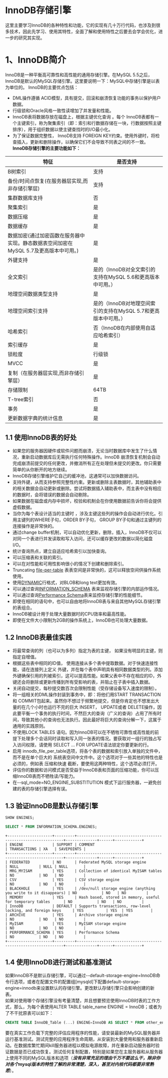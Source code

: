 # InnoDB存储引擎
这里主要学习InnoDB的各种特性和功能，它的实现有几十万行代码，也涉及到很多技术，因此先学习、使用其特性，全面了解和使用特性之后要去会学会优化，进一步的研究其实现。  

# 1、InnoDB简介
InnoDB是一种平衡高可靠性和高性能的通用存储引擎。在MySQL 5.5之后，InnoDB是默认的MySQL存储引擎。这里要说明一下：MySQL中存储引擎是以表为单位的。
InnoDB的主要优点包括：
 - DML操作遵循 ACID模型，具有提交，回滚和崩溃恢复功能的事务以保护用户数据。
 - 行级锁和Oracle风格一致性读增加了并发量和性能。
 - InnoDB表将数据存放在磁盘上，根据主键优化查询 。每个 InnoDB表都有一个主键索引，称为聚集索引（即：索引和行数据存储在一块，行数据按照主键排序），用于组织数据以使主键查找时的I/O最小化。
 - 为了保证数据完整性， InnoDB支持 FOREIGN KEY约束。使用外键时，将检查插入，更新和删除操作，以确保它们不会导致不同表之间的不一致。  
 **InnoDB存储引擎的主要功能如下：**  
     
 |特征|是否支持|  
 |-|-|  
 |B树索引|支持|  
 |备份/时间点恢复(在服务器层实现,而非存储引擎层)|支持|  
 |集群数据库支持|否|  
 |聚集索引|是|  
 |数据压缩|是|  
 |数据缓存|是|  
 |数据加密(通过加密函数在服务器中实现。静态数据表空间加密在MySQL 5.7及更高版本中可用。)|是|  
 |外键支持|是|  
 |全文索引|是的（InnoDB对全文索引的支持在MySQL 5.6和更高版本中可用。）|  
 |地理空间数据类型支持|是|  
 |地理空间索引支持|是的（InnoDB对地理空间索引的支持在MySQL 5.7和更高版本中可用。）|  
 |哈希索引|否（InnoDB在内部使用自适应哈希索引）|  
 |索引缓存|是|  
 |锁粒度|行级锁|  
 |MVCC|是|  
 |复制（在服务器层实现,而非存储引擎层）|是|  
 |存储限制|64TB|  
 |T-tree索引|否|  
 |事务|是|  
 |更新数据字典的统计信息|是|  
## 1.1 使用InnoDB表的好处
 - 如果您的服务器因硬件或软件问题而崩溃，无论当时数据库中发生了什么情况，重新启动数据库后无需执行任何特殊操作。InnoDB 崩溃恢复机制会自动完成崩溃前提交的任何更改，并撤消所有正在处理但未提交的更改。你只需要简单的从你断开的地方继续。
 - InnoDB存储引擎维护它自己的缓冲池，这通常可以加快数据访问。
 - 支持外键，从而支持参照完整性约束。更新或删除主表数据时，其他辅助表中的相关数据会自动更新或删除。尝试将数据插入辅助表中，而主表中没有相应的数据时，会将错误的数据会自动剔除。
 - 如果数据在磁盘或内存中损坏，校验和机制会在你使用数据前告诉你将会提供虚假数据。
 - 当你为每个表设计适当的主键时 ，涉及主键这些列的操作会自动进行优化。引用主键列的WHERE子句，ORDER BY子句， GROUP BY子句和通过主键列的连接操作是非常快的。
 - 通过change buffer机制，可以自动优化更新，删除，插入，InnoDB不仅可以对同一个表进行并发读取和写入访问，还可以缓存更改的数据以简化磁盘I/O。
 - 统计查询热点，建立自适应哈希索引以加快查询。
 - 可以压缩表和关联的索引。
 - 可以在对性能和可用性影响很小的情况下创建和删除索引。
 - Truncating [file-per-table](https://dev.mysql.com/doc/refman/8.0/en/glossary.html#glos_file_per_table) 表表空间是非常快的，这可以释放空间供操作系统使用。
 - 使用[DYNAMIC](https://dev.mysql.com/doc/refman/8.0/en/glossary.html#glos_dynamic_row_format)行格式，对BLOB和long text更加有效。
 - 可以通过查询[INFORMATION_SCHEMA](https://dev.mysql.com/doc/refman/8.0/en/glossary.html#glos_information_schema) 表来监视存储引擎的内部运作情况。
 - 可以通过查询[Performance Schema](https://dev.mysql.com/doc/refman/8.0/en/glossary.html#glos_performance_schema)表来监控存储引擎的性能细节。
 - 即使在相同的语句中，也可以自由地将InnoDB表与来自其他MySQL存储引擎的表组合。
 - InnoDB被设计用于处理大量数据时的CPU效率和最高性能。
 - 即使在文件大小限制为2GB的操作系统上，InnoDB也可处理大量数据。
## 1.2 InnoDB表最佳实践
 - 将最常查询的列（也可以为多列）指定为表的主键， 如果没有明显的主键，则指定自增值。
 - 根据这些表中相同的ID值， 使用连接从多个表中提取数据。对于快速连接性能，请在连接列上定义 外键，并在每个表中声明具有相同数据类型的列。添加外键确保引用的列被索引，这可以提高性能。如果父表中不存在相应的ID，外键还会将删除或更新传播到所有受影响的表，并阻止在子表中插入数据。
 - 关闭自动提交，每秒提交数百次会限制性能（受存储设备写入速度的限制）。
 - 将一组相关的DML操作封装到事务中，即：将他们用START TRANSACTION和 COMMIT包起来。虽然你不想过于频繁地提交，但是你肯定也不想发出大量的在几个小时也运行不完的巨大 INSERT， UPDATE或者 DELETE操作，因此要平衡一个事务的执行时间，不然巨大的查询（广义的查询）占用了所有时间，导致其他小的查询也无法执行。因此最好将巨大的查询分解一下，这属于通用的实践原则。 
 - 不使用LOCK TABLES 语句。因为InnoDB可以在不牺牲可靠性或高性能的前提下处理多个会话同时读取和写入同一张表的情况。要获取对一组行的独占写入访问权限，请使用 SELECT ... FOR UPDATE语法锁定你要更新的行。
 - 启用 innodb_file_per_table选项，将各个表的数据和索引放入单独的文件中，而不是在单个巨大的 系统表空间中文件中。这个选项对于一些其他的特性也是必须的，例如表 压缩和快速 截断，要使用这两种特性，这个选项必须打开。
 - 评估你的数据和访问模式是否受益于InnoDB表和页面的压缩功能，你可以压缩InnoDB表而不牺牲读/写能力。
 - 在--sql_mode=NO_ENGINE_SUBSTITUTION 模式下运行服务器，一避免创建的表的存储引擎选择有误。
 ## 1.3 验证InnoDB是默认存储引擎
 ```sql
SHOW ENGINES;
 ```
 ```sql
SELECT * FROM INFORMATION_SCHEMA.ENGINES;
 ```
 ```
+--------------------+---------+----------------------------------------------------------------+--------------+------+------------+
| ENGINE             | SUPPORT | COMMENT                                                        | TRANSACTIONS | XA   | SAVEPOINTS |
+--------------------+---------+----------------------------------------------------------------+--------------+------+------------+
| FEDERATED          | NO      | Federated MySQL storage engine                                 | NULL         | NULL | NULL       |
| MRG_MYISAM         | YES     | Collection of identical MyISAM tables                          | NO           | NO   | NO         |
| CSV                | YES     | CSV storage engine                                             | NO           | NO   | NO         |
| BLACKHOLE          | YES     | /dev/null storage engine (anything you write to it disappears) | NO           | NO   | NO         |
| MEMORY             | YES     | Hash based, stored in memory, useful for temporary tables      | NO           | NO   | NO         |
| InnoDB             | DEFAULT | Supports transactions, row-level locking, and foreign keys     | YES          | YES  | YES        |
| ARCHIVE            | YES     | Archive storage engine                                         | NO           | NO   | NO         |
| MyISAM             | YES     | MyISAM storage engine                                          | NO           | NO   | NO         |
| PERFORMANCE_SCHEMA | YES     | Performance Schema                                             | NO           | NO   | NO         |
+--------------------+---------+----------------------------------------------------------------+--------------+------+------------+
 ```

## 1.4 使用InnoDB进行测试和基准测试
如果InnoDB不是默认存储引擎，可以通过--default-storage-engine=InnoDB命令行选项，或者在配置文件的配置组[mysqld]下配置default-storage-engine=innodb来设置默认的存储引擎。更改默认存储引擎只会影响创建的新表。  
如果对使用哪个存储引擎没有考量清楚，并且想要预览使用InnoDB时表的工作方式，那么，为每个表使用ALTER TABLE table_name ENGINE = InnoDB；或者为了不干扰原表可以如下：  
```sql
CREATE TABLE InnoDB_Table (...) ENGINE=InnoDB AS SELECT * FROM other_engine_table;
```
要在真实工作负载下完整的评估应用程序的性能，请安装最新的MySQL服务器并运行基准测试。测试完整的应用程序生命周期，从安装到大量使用和服务器重新启动。在数据库繁忙期间kill服务器进程以模拟电源故障，并在重新启动服务器时验证数据是否已成功恢复。测试任何复制配置，特别是如果您在主服务器和从服务器上使用不同的MySQL版本和选项（***没有非常充足的理由千万不要这么干，除非你对各个mysql版本的特性了解的非常清楚，深入，甚至对内核代码都要非常熟悉***）。  